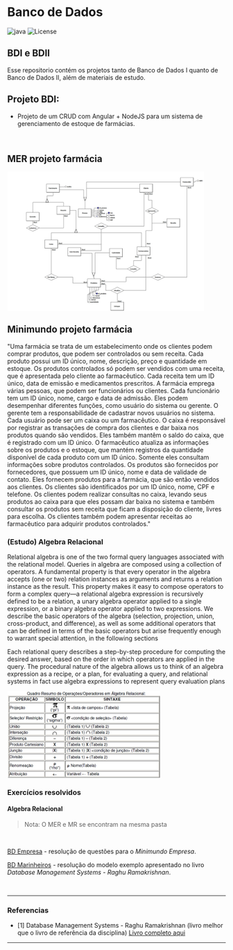 # Banco de Dados

![java](https://img.shields.io/badge/BCC-UNESP-Bauru.svg)
![License](https://img.shields.io/badge/Code%20License-MIT-blue.svg)


## BDI e BDII
Esse repositorio contém os projetos tanto de Banco de Dados I quanto de Banco de Dados II, além de materiais de estudo.
<br>


## Projeto BDI:
- Projeto de um CRUD com Angular + NodeJS para um sistema de gerenciamento de estoque de farmácias. 
<br>

## MER projeto farmácia

<img src="img/MER-projeto-farmacia.jpg" align="center" height=auto width=90%/>

<br/>

## Minimundo projeto farmácia
"Uma farmácia se trata de um estabelecimento onde os clientes podem comprar produtos, que
podem ser controlados ou sem receita. Cada produto possui um ID único, nome, descrição,
preço e quantidade em estoque. Os produtos controlados só podem ser vendidos com uma
receita, que é apresentada pelo cliente ao farmacêutico. Cada receita tem um ID único, data de
emissão e medicamentos prescritos.
A farmácia emprega várias pessoas, que podem ser funcionários ou clientes. Cada funcionário
tem um ID único, nome, cargo e data de admissão. Eles podem desempenhar diferentes
funções, como usuário do sistema ou gerente. O gerente tem a responsabilidade de cadastrar
novos usuários no sistema. Cada usuário pode ser um caixa ou um farmacêutico. O caixa é
responsável por registrar as transações de compra dos clientes e dar baixa nos produtos
quando são vendidos. Eles também mantêm o saldo do caixa, que é registrado com um ID
único. O farmacêutico atualiza as informações sobre os produtos e o estoque, que mantém
registros da quantidade disponível de cada produto com um ID único. Somente eles consultam
informações sobre produtos controlados.
Os produtos são fornecidos por fornecedores, que possuem um ID único, nome e data de
validade de contato. Eles fornecem produtos para a farmácia, que são então vendidos aos
clientes. Os clientes são identificados por um ID único, nome, CPF e telefone. Os clientes
podem realizar consultas no caixa, levando seus produtos ao caixa para que eles possam dar
baixa no sistema e também consultar os produtos sem receita que ficam a disposição do
cliente, livres para escolha. Os clientes também podem apresentar receitas ao farmacêutico
para adquirir produtos controlados."
<br>

### (Estudo) Algebra Relacional

Relational algebra is one of the two formal query languages associated with the relational model. Queries in algebra are composed using a collection of operators. A
fundamental property is that every operator in the algebra accepts (one or two) relation instances as arguments and returns a relation instance as the result. This property makes it easy to compose operators to form a complex query—a relational algebra expression is recursively defined to be a relation, a unary algebra operator applied to a single expression, or a binary algebra operator applied to two expressions. We describe the basic operators of the algebra (selection, projection, union, cross-product, and difference), as well as some additional operators that can be defined in terms of the basic operators but arise frequently enough to warrant special attention, in the following sections

Each relational query describes a step-by-step procedure for computing the desired answer, based on the order in which operators are applied in the query. The procedural nature of the algebra allows us to think of an algebra expression as a recipe, or a plan, for evaluating a query, and relational systems in fact use algebra expressions to represent query evaluation plans

<img src="resolucoes/algebra-relacional-resumo.jpg" align="center" height=auto width=70%/>

### Exercícios resolvidos

#### Algebra Relacional

> Nota: O MER e MR se encontram na mesma pasta
<br>

[BD Empresa](resolucoes/resolucao_bd_empresa.pdf) - resolução de questões para o _Minimundo Empresa_.
<br>

[BD Marinheiros](resolucoes/resolucao_bd_marinheiros.pdf) - resolução do modelo exemplo apresentado no livro  _Database Management Systems - Raghu Ramakrishnan_.

<br/>





---

### Referencias
- [1] Database Management Systems - Raghu Ramakrishnan (livro melhor que o livro de referência da disciplina) [Livro completo aqui](livros/dbms-raghu-ramakrishnan.pdf)


---
